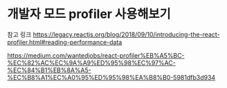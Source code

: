 # 개발자 모드 profiler 사용해보기

참고 링크
https://legacy.reactjs.org/blog/2018/09/10/introducing-the-react-profiler.html#reading-performance-data




https://medium.com/wantedjobs/react-profiler%EB%A5%BC-%EC%82%AC%EC%9A%A9%ED%95%98%EC%97%AC-%EC%84%B1%EB%8A%A5-%EC%B8%A1%EC%A0%95%ED%95%98%EA%B8%B0-5981dfb3d934